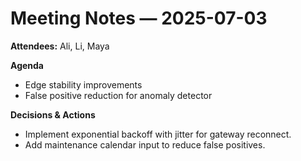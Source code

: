 # Meeting Notes — 2025-07-03

**Attendees:** Ali, Li, Maya

**Agenda**
- Edge stability improvements
- False positive reduction for anomaly detector

**Decisions & Actions**
- Implement exponential backoff with jitter for gateway reconnect.
- Add maintenance calendar input to reduce false positives.
